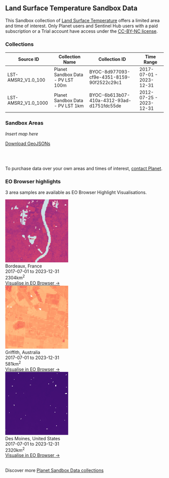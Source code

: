 ## Land Surface Temperature Sandbox Data

This Sandbox collection of <a href="../land-surface-temperature/">Land Surface Temperature</a> offers a limited area and time of interest. Only Planet users and Sentinel Hub users with a paid subscription or a Trial account have access under the <a href="https://creativecommons.org/licenses/by-nc/4.0/" target="_blank">CC-BY-NC license</a>.

### Collections

<table>
  <thead>
    <tr>
      <th>Source ID</th>
      <th>Collection Name</th>
      <th>Collection ID</th>
      <th>Time Range</th>
    </tr>
  </thead>
  <tbody>
    <tr>
      <td>LST-AMSR2_V1.0_100</td>
      <td>Planet Sandbox Data - PV LST 100m</td>
      <td>BYOC-8d977093-cf9e-4351-8159-90f2522c29c1</td>
      <td>2017-07-01 - 2023-12-31</td>
    </tr>
    <tr>
      <td>LST-AMSR2_V1.0_1000</td>
      <td>Planet Sandbox Data - PV LST 1km</td>
      <td>BYOC-6b613b07-410a-4312-93ad-d1751fdc55de</td>
      <td>2012-07-25 - 2023-12-31</td>
    </tr>
   </tbody>
</table>

### Sandbox Areas
*Insert map here*

<a href="../land-surface-temperature/polygons.geojson" download>Download GeoJSONs</a>

<br>
<br>

To purchase data over your own areas and times of interest, <a href="https://www.planet.com/contact-sales/#contact-sales)" target="_blank">contact Planet</a>.

### EO Browser highlights
3 area samples are available as EO Browser Highlight Visualisations.
<br>
<div class="container33">
    <div class="image-card">
    <a href='https://apps.sentinel-hub.com/eo-browser/?zoom=11&lat=44.84&lng=-0.5234&themeId=PLANET_SANDBOX&visualizationUrl=https%3A%2F%2Fservices.sentinel-hub.com%2Fogc%2Fwms%2Fe5216a19-bd01-45bd-9c90-f19cc1971e5d&datasetId=8d977093-cf9e-4351-8159-90f2522c29c1&fromTime=2023-04-30T00%3A00%3A00.000Z&toTime=2023-04-30T23%3A59%3A59.999Z&layerId=LST-100&demSource3D="MAPZEN"' target="_blank"><img src="LST_FRA.png" alt="EOB Highlight 1" class="imagette"></a>
        <div class="info">
            <div class="title">Bordeaux, France</div>
            <div class="text">
                2017-07-01 to 2023-12-31<br>
                2304km<sup>2</sup>
            </div>
            <div class="eob-link"><a href='https://apps.sentinel-hub.com/eo-browser/?zoom=11&lat=44.84&lng=-0.5234&themeId=PLANET_SANDBOX&visualizationUrl=https%3A%2F%2Fservices.sentinel-hub.com%2Fogc%2Fwms%2Fe5216a19-bd01-45bd-9c90-f19cc1971e5d&datasetId=8d977093-cf9e-4351-8159-90f2522c29c1&fromTime=2023-04-30T00%3A00%3A00.000Z&toTime=2023-04-30T23%3A59%3A59.999Z&layerId=LST-100&demSource3D="MAPZEN"' target="_blank">Visualise in EO Browser -></a></div>
        </div>
    </div>
    <div class="image-card">
    <a href='https://apps.sentinel-hub.com/eo-browser/?zoom=12&lat=-34.5218&lng=146.1202&themeId=PLANET_SANDBOX&visualizationUrl=https%3A%2F%2Fservices.sentinel-hub.com%2Fogc%2Fwms%2Fe5216a19-bd01-45bd-9c90-f19cc1971e5d&datasetId=8d977093-cf9e-4351-8159-90f2522c29c1&fromTime=2022-12-27T00%3A00%3A00.000Z&toTime=2022-12-27T23%3A59%3A59.999Z&layerId=LST-100&demSource3D="MAPZEN"' target="_blank"><img src="LST_AUS.png" alt="EOB Highlight 2" class="imagette"></a>
        <div class="info">
            <div class="title">Griffith, Australia</div>
            <div class="text">
                2017-07-01 to 2023-12-31<br>
                581km<sup>2</sup>
            </div>
            <div class="eob-link"><a href='https://apps.sentinel-hub.com/eo-browser/?zoom=12&lat=-34.5218&lng=146.1202&themeId=PLANET_SANDBOX&visualizationUrl=https%3A%2F%2Fservices.sentinel-hub.com%2Fogc%2Fwms%2Fe5216a19-bd01-45bd-9c90-f19cc1971e5d&datasetId=8d977093-cf9e-4351-8159-90f2522c29c1&fromTime=2022-12-27T00%3A00%3A00.000Z&toTime=2022-12-27T23%3A59%3A59.999Z&layerId=LST-100&demSource3D="MAPZEN"' target="_blank">Visualise in EO Browser -></a></div>
        </div>
    </div>
    <div class="image-card">
    <a href='https://apps.sentinel-hub.com/eo-browser/?zoom=11&lat=41.191&lng=-93.818&themeId=PLANET_SANDBOX&visualizationUrl=https%3A%2F%2Fservices.sentinel-hub.com%2Fogc%2Fwms%2Fe5216a19-bd01-45bd-9c90-f19cc1971e5d&datasetId=8d977093-cf9e-4351-8159-90f2522c29c1&fromTime=2022-12-31T00%3A00%3A00.000Z&toTime=2022-12-31T23%3A59%3A59.999Z&layerId=LST-100&demSource3D="MAPZEN"' target="_blank"><img src="LST_USA.png" alt="EOB Highlight 3" class="imagette"></a>
        <div class="info">
            <div class="title">Des Moines, United States</div>
            <div class="text">
                2017-07-01 to 2023-12-31<br>
                2320km<sup>2</sup>
            </div>
            <div class="eob-link"><a href='https://apps.sentinel-hub.com/eo-browser/?zoom=11&lat=41.191&lng=-93.818&themeId=PLANET_SANDBOX&visualizationUrl=https%3A%2F%2Fservices.sentinel-hub.com%2Fogc%2Fwms%2Fe5216a19-bd01-45bd-9c90-f19cc1971e5d&datasetId=8d977093-cf9e-4351-8159-90f2522c29c1&fromTime=2022-12-31T00%3A00%3A00.000Z&toTime=2022-12-31T23%3A59%3A59.999Z&layerId=LST-100&demSource3D="MAPZEN"' target="_blank">Visualise in EO Browser -></a></div>
        </div>
    </div>
</div>
<br>

Discover more <a href="../planet-sandbox-data/">Planet Sandbox Data collections</a>